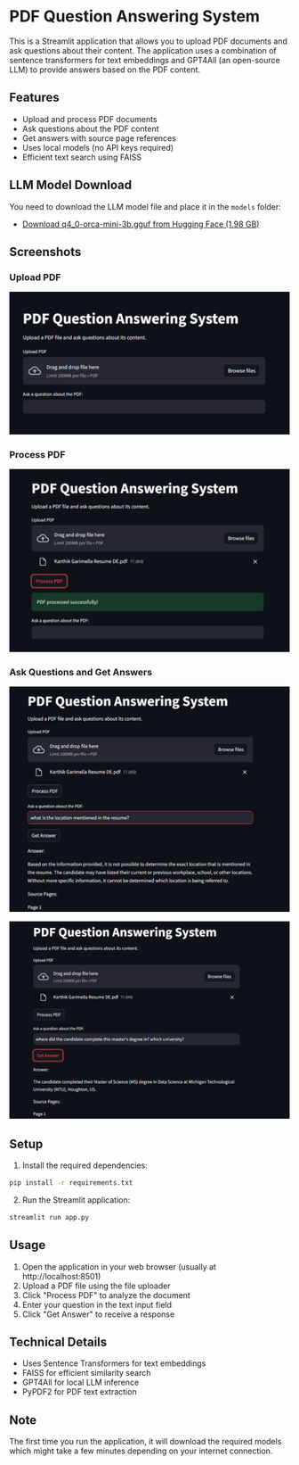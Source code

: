 # PDF Question Answering System

This is a Streamlit application that allows you to upload PDF documents and ask questions about their content. The application uses a combination of sentence transformers for text embeddings and GPT4All (an open-source LLM) to provide answers based on the PDF content.

## Features

- Upload and process PDF documents
- Ask questions about the PDF content
- Get answers with source page references
- Uses local models (no API keys required)
- Efficient text search using FAISS

## LLM Model Download

You need to download the LLM model file and place it in the `models` folder:

- [Download q4_0-orca-mini-3b.gguf from Hugging Face (1.98 GB)](https://huggingface.co/Aryanne/Orca-Mini-3B-gguf/blob/main/q4_0-orca-mini-3b.gguf)

## Screenshots

### Upload PDF
![Upload PDF](Images/PDF%20Upload.png)

### Process PDF
![Process PDF](Images/PDF%20Processing.png)

### Ask Questions and Get Answers
![Question Answering 1](Images/Q&A1.png)

![Question Answering 2](Images/Q&A2.png)

## Setup

1. Install the required dependencies:
```bash
pip install -r requirements.txt
```

2. Run the Streamlit application:
```bash
streamlit run app.py
```

## Usage

1. Open the application in your web browser (usually at http://localhost:8501)
2. Upload a PDF file using the file uploader
3. Click "Process PDF" to analyze the document
4. Enter your question in the text input field
5. Click "Get Answer" to receive a response

## Technical Details

- Uses Sentence Transformers for text embeddings
- FAISS for efficient similarity search
- GPT4All for local LLM inference
- PyPDF2 for PDF text extraction

## Note

The first time you run the application, it will download the required models which might take a few minutes depending on your internet connection. 
